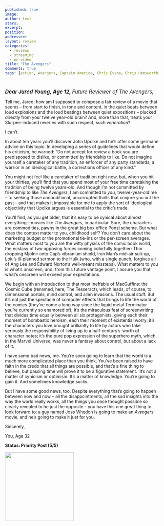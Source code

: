 ```yaml
---
published: true
image:
author: test 
stars: 
excerpt: 
position: 
addressee: 
layout: review
categories:
  - reviews
  - streaming
  - on-video
title: "The Avengers"
comments: true
tags: [action, Avengers, Captain America, Chris Evans, Chris Hemsworth, comics, Hulk, Iron Man, Joss Whedon, Letters, Mark Ruffalo, Robert Downey Jr., Thor]
---
```

<div><p><span class="full-image-block ssNonEditable"><span><a href="/letters/2012/5/10/the-avengers.html"><img src="http://static.squarespace.com/static/5005f6bcc4aa41161b33e89e/5329cf1fe4b07c068ebf74de/5329cf1fe4b07c068ebf7567/1336708071357/Avengers.jpg" alt="" /></a></span></span></p>
<p><span style="font-size:120%;"><em><strong>Dear Jared Young, Age 12, </strong>Future Reviewer of The Avengers,</em></span></p>
<p>Tell me, Jared: how am I supposed to compose a fair review of a movie that seems &ndash; from start to finish, in tone and content, in the quiet beats between loud explosions and the loud beatings between quiet expositions &ndash; plucked directly from your twelve year-old brain? And, more than that, treats your Slurpee-induced reveries with such respect, such <em>veneration</em>?&nbsp;</p>
<p>I can&rsquo;t.</p>
<p>In about ten years you&rsquo;ll discover John Updike and he&rsquo;ll offer some germane advice on this topic. In developing a series of guidelines that would define his criticism, he warned: &ldquo;Do not accept for review a book you are predisposed to dislike, or committed by friendship to like. Do not imagine yourself a caretaker of any tradition, an enforcer of any party standards, a warrior in an ideological battle, a corrections officer of any kind.&rdquo;</p>
<p>You might not feel like a caretaker of tradition right now, but, when you hit your thirties, you&rsquo;ll find that you spend most of your free time caretaking the tradition of being twelve years-old. And though I&rsquo;m not committed by friendship to like <em>The Avengers</em>, I am committed to <em>you</em>, twelve-year-old me &ndash; to seeking those unconditional, uncorrupted thrills that conjure you out the past &ndash; and that makes it impossible for me to apply the sort of ideological objectivity that Updike argues is essential to the critic&rsquo;s trade. &nbsp;</p>
<p>You&rsquo;ll find, as you get older, that it&rsquo;s easy to be cynical about almost everything&mdash;movies like<em> The Avengers</em>, in particular. Sure, the characters are commodities, pawns in the great big box office Ponzi scheme. But what does the context matter to you, childhood self? You don&rsquo;t care about the marketing budget or the promotional tie-ins or the per-screen averages. What matters most to you are the witty physics of the comic book world, the ecstasy of two opposing forces coming colorfully together: Thor dropping Mjolnir onto Cap&rsquo;s vibranium shield, Iron Man&rsquo;s mid-air suit-up, Loki&rsquo;s ill-planned sermon to the Hulk (who, with a single punch, forgives all of Ang Lee and Edward Norton&rsquo;s well-meant missteps). What matters to you is what&rsquo;s onscreen, and, from this future vantage point, I assure you that what&rsquo;s onscreen will exceed your expectations.</p>
<p>We begin with an introduction to that most ineffable of MacGuffins: the Cosmic Cube (renamed, here, The Tesseract), which leads, of course, to dimensional portals, mind control, and alien invasions. The usual stuff. But it&rsquo;s not just the spectacle of computer effects that brings to life the world of the comics (they&rsquo;ve come a long way since the liquid metal Terminator you&rsquo;re currently so enamored of); it&rsquo;s the miraculous feat of screenwriting that divides time equally between all six protagonists, giving each their moment of bombastic heroism, each their moment of existential worry; it&rsquo;s the characters you love brought brilliantly to life by actors who take seriously the responsibility of living up to a half-century&#8217;s-worth of character notes; it&rsquo;s the pure pop expression of the superhero myth, which, in the Marvel Universe, was never a fantasy about control, but about a lack of it. &nbsp;</p>
<p>I have some bad news, me. You&rsquo;re soon going to learn that the world is a much more complicated place than you think. You&rsquo;ve been raised to have faith in the credo that all things are possible, and that&rsquo;s a fine thing to believe, but passing time will prove it to be a figurative statement.&nbsp; It&rsquo;s not a matter of cynicism or optimism. It&rsquo;s a matter of knowledge. You&rsquo;re going to gain it. And sometimes knowledge sucks.&nbsp;</p>
<p>But I have some good news, too. Despite everything that&rsquo;s going to happen between now and now &ndash; all the disappointments, all the sad insights into the way the world really works, all the things you once thought possible so clearly revealed to be just the opposite &ndash; you have this one great thing to look forward to: a guy named Joss Whedon is going to make an <em>Avengers</em> movie, and he&rsquo;s going to make it just for you.</p>
<p>Sincerely,</p>
<p>You, Age 32</p>
<p><strong>Status: Priority Post (5/5)</strong></p>
<p><strong><span class="full-image-block ssNonEditable"><span><a href="/letters/2012/5/10/the-avengers.html"><img style="width:225px;" src="http://static.squarespace.com/static/5005f6bcc4aa41161b33e89e/5329cf1fe4b07c068ebf74de/5329cf20e4b07c068ebf7c8d/1343245704065/Rent-it-on-Zip.png" alt="" /></a></span></span><br /></strong></p></div>
